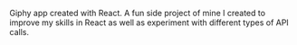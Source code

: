 Giphy app created with React. A fun side project of mine I created to improve my skills in React as well as experiment with different types of API calls.
